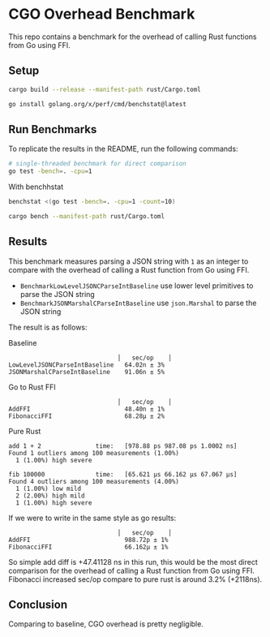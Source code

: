 # CGO Overhead Benchmark

This repo contains a benchmark for the overhead of calling Rust functions from Go using FFI.


## Setup
```sh
cargo build --release --manifest-path rust/Cargo.toml
```

```sh
go install golang.org/x/perf/cmd/benchstat@latest
```

## Run Benchmarks

To replicate the results in the README, run the following commands:

```sh
# single-threaded benchmark for direct comparison
go test -bench=. -cpu=1 
```

With benchhstat
```sh
benchstat <(go test -bench=. -cpu=1 -count=10)
```

```sh
cargo bench --manifest-path rust/Cargo.toml
```

## Results

This benchmark measures parsing a JSON string with `1` as an integer to compare with the overhead of calling a Rust function from Go using FFI.

- `BenchmarkLowLevelJSONCParseIntBaseline` use lower level primitives to parse the JSON string
- `BenchmarkJSONMarshalCParseIntBaseline` use `json.Marshal` to parse the JSON string

The result is as follows:


Baseline
```
                              │   sec/op    │
LowLevelJSONCParseIntBaseline   64.02n ± 3%
JSONMarshalCParseIntBaseline    91.06n ± 5%
```


Go to Rust FFI
```
                              │   sec/op    │
AddFFI                          48.40n ± 1%
FibonacciFFI                    68.28µ ± 2%
```

Pure Rust
```
add 1 + 2               time:   [978.88 ps 987.08 ps 1.0002 ns]
Found 1 outliers among 100 measurements (1.00%)
  1 (1.00%) high severe

fib 100000              time:   [65.621 µs 66.162 µs 67.067 µs]
Found 4 outliers among 100 measurements (4.00%)
  1 (1.00%) low mild
  2 (2.00%) high mild
  1 (1.00%) high severe
```

If we were to write in the same style as go results:

```
                              │   sec/op    │
AddFFI                          988.72p ± 1%
FibonacciFFI                    66.162μ ± 1%
```


So simple add diff is +47.41128 ns in this run, this would be the most direct comparison for the overhead of calling a Rust function from Go using FFI.
Fibonacci increased sec/op compare to pure rust is around 3.2% (+2118ns).

## Conclusion

Comparing to baseline, CGO overhead is pretty negligible.

